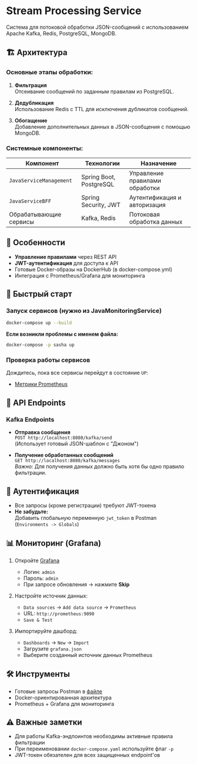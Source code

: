 # Stream Processing Service

Система для потоковой обработки JSON-сообщений с использованием Apache Kafka, Redis, PostgreSQL, MongoDB.

## 🏗 Архитектура

### Основные этапы обработки:
1. **Фильтрация**  
   Отсеивание сообщений по заданным правилам из PostgreSQL.

2. **Дедубликация**  
   Использование Redis с TTL для исключения дубликатов сообщений.

3. **Обогащение**  
   Добавление дополнительных данных в JSON-сообщения с помощью MongoDB.

### Системные компоненты:
| Компонент               | Технологии                | Назначение                          |
|-------------------------|---------------------------|-------------------------------------|
| `JavaServiceManagement` | Spring Boot, PostgreSQL   | Управление правилами обработки      |
| `JavaServiceBFF`        | Spring Security, JWT      | Аутентификация и авторизация        |
| Обрабатывающие сервисы  | Kafka, Redis              | Потоковая обработка данных          |

## 🔑 Особенности
- **Управление правилами** через REST API
- **JWT-аутентификация** для доступа к API
- Готовые Docker-образы на DockerHub (в docker-compose.yml)
- Интеграция с Prometheus/Grafana для мониторинга


## 🚀 Быстрый старт

### Запуск сервисов (нужно из JavaMonitoringService)
```bash
docker-compose up --build
```

**Если возникли проблемы с именем файла:**
```bash
docker-compose -p sasha up
```

### Проверка работы сервисов
Дождитесь, пока все сервисы перейдут в состояние `UP`:
- [Метрики Prometheus](http://localhost:9090/targets)

## 🔌 API Endpoints

### Kafka Endpoints
- **Отправка сообщения**  
  `POST http://localhost:8080/kafka/send`  
  (Использует готовый JSON-шаблон с "Джоном")

- **Получение обработанных сообщений**  
  `GET http://localhost:8080/kafka/messages`  
  *Важно:* Для получения данных должно быть хотя бы одно правило фильтрации.

## 🔐 Аутентификация
- Все запросы (кроме регистрации) требуют JWT-токена
- **Не забудьте:**  
  Добавить глобальную переменную `jwt_token` в Postman (`Environments -> Globals`)

## 📊 Мониторинг (Grafana)

1. Откройте [Grafana](http://localhost:3000)
    - Логин: `admin`
    - Пароль: `admin`
    - При запросе обновления → нажмите **Skip**

2. Настройте источник данных:
    - `Data sources` → `Add data source` → `Prometheus`
    - URL: `http://prometheus:9090`
    - `Save & Test`

3. Импортируйте дашборд:
    - `Dashboards` → `New` → `Import`
    - Загрузите `grafana.json`
    - Выберите созданный источник данных Prometheus

## 🛠 Инструменты
- Готовые запросы Postman в [файле](JavaMonitoringService/lab8%20test.postman_collection.json)
- Docker-ориентированная архитектура
- Prometheus + Grafana для мониторинга

## ⚠️ Важные заметки
- Для работы Kafka-эндпоинтов необходимы активные правила фильтрации
- При переименовании `docker-compose.yaml` используйте флаг `-p`
- JWT-токен обязателен для всех защищенных endpoint'ов